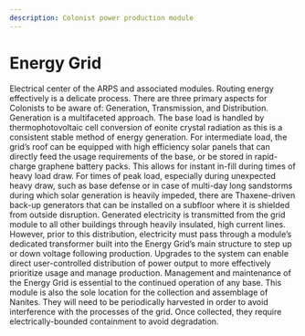```yaml
---
description: Colonist power production module
---
```


# Energy Grid

Electrical center of the ARPS and associated modules. Routing energy effectively is a delicate process. There are three primary aspects for Colonists to be aware of: Generation, Transmission, and Distribution. Generation is a multifaceted approach. The base load is handled by thermophotovoltaic cell conversion of eonite crystal radiation as this is a consistent stable method of energy generation. For intermediate load, the grid’s roof can be equipped with high efficiency solar panels that can directly feed the usage requirements of the base, or be stored in rapid-charge graphene battery packs. This allows for instant in-fill during times of heavy load draw. For times of peak load, especially during unexpected heavy draw, such as base defense or in case of multi-day long sandstorms during which solar generation is heavily impeded, there are Thaxene-driven back-up generators that can be installed on a subfloor where it is shielded from outside disruption. Generated electricity is transmitted from the grid module to all other buildings through heavily insulated, high current lines. However, prior to this distribution, electricity must pass through a module’s dedicated transformer built into the Energy Grid’s main structure to step up or down voltage following production. Upgrades to the system can enable direct user-controlled distribution of power output to more effectively prioritize usage and manage production. Management and maintenance of the Energy Grid is essential to the continued operation of any base. This module is also the sole location for the collection and assemblage of Nanites. They will need to be periodically harvested in order to avoid interference with the processes of the grid. Once collected, they require electrically-bounded containment to avoid degradation.
